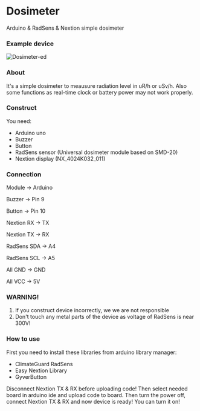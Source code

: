 # Dosimeter
Arduino &amp; RadSens &amp; Nextion simple dosimeter

### Example device
![Dosimeter-ed](https://github.com/matlire/Dosimeter/assets/137503385/6336a57b-5e8d-480d-b218-d731626ee2ce)


### About
It's a simple dosimeter to meausure radiation level in uR/h or uSv/h. Also some functions as real-time clock or battery power may not work properly.

### Construct
You need:
- Arduino uno
- Buzzer
- Button
- RadSens sensor (Universal dosimeter module based on SMD-20)
- Nextion display (NX_4024K032_011)

### Connection
Module -> Arduino

Buzzer -> Pin 9

Button -> Pin 10

Nextion RX -> TX

Nextion TX -> RX

RadSens SDA -> A4

RadSens SCL -> A5

All GND -> GND

All VCC -> 5V

### WARNING!
1) If you construct device incorrectly, we we are not responsible
2) Don't touch any metal parts of the device as voltage of RadSens is near 300V!

### How to use
First you need to install these libraries from arduino library manager:
- ClimateGuard RadSens
- Easy Nextion Library
- GyverButton


Disconnect Nextion TX & RX before uploading code! Then select needed board in arduino ide and upload code to board. Then turn the power off, connect Nextion TX & RX and now device is ready! You can turn it on!
